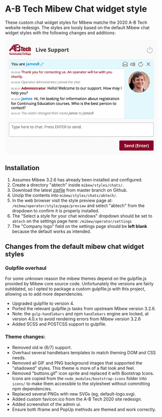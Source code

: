# A-B Tech Mibew Chat widget style

These custom chat widget styles for Mibew matche the 2020 A-B Tech website
redesign. The styles are loosly based on the default Mibew chat widget styles
with the following changes and additions:

![Chat widget screenshot render][screenshot]

## Installation

1. Assumes Mibew 3.2.6 has already been installed and configured.
2. Create a directory "abtech" inside `mibew/styles/chats/`.
3. Download the latest [zipfile] from master branch on Github.
4. Unzip the contents into `mibew/styles/chats/abtech/`.
5. In the web browser visit the style preview page at:
    `/mibew/operator/style/page/preview`  and select "abtech" from the
    dropdown to confirm it is properly installed.
6. The "Select a style for your chat windows" dropdown should be set to
    `abtech` on the settings page here: `/mibew/operator/settings`
7. The "Company logo" field on the settings page should be __left blank__
    because the default works as intended.

## Changes from the default mibew chat widget styles

### Gulpfile overhaul

For some unknown reason the mibew themes depend on the gulpfile.js provided
by Mibew core source code. Unfortunately the versions are fairly outddated,
so I opted to package a custom gulpfile.js with this project, allowing us
to add more dependencies.

* Upgraded gulpfile to version 4.
* Ported the relevant gulpfile.js tasks from upstream Mibew version 3.2.6.
* Note: the `gulp-handlebars` and npm `handlebars` engine are locked, at
   version 4.0.x to avoid rendering errors from Mibew version 3.2.6
* Added SCSS and POSTCSS support to gulpfile.

### Theme changes:

* Removed old ie (6/7) support.
* Overhaul several handlebars templates to match theming DOM and CSS needs.
* Removed all GIF and PNG background images that supported the "shadowed"
   styles. This theme is more of a flat look and feel.
* Removed "buttons.gif" icon sprite and replaced it with Bootstrap Icons. Icons
   are copied from the `node_modules/bootstrap-icons` folder into `icons/` to
   make them accessible to the stylesheet without committing npm dependencies.
* Replaced several PNGs with new SVGs (eg, default-logo.svg).
* Added custom favicon.ico from the A-B Tech 2020 site redesign.
* Added screenshot of the admin ui.
* Ensure both Iframe and PopUp methods are themed and work correctly.


[screenshot]: https://github.com/BluesparkLabs/abtech-mibew-chat/blob/master/screenshots/client_chat.png?raw=true
[zipfile]: https://github.com/BluesparkLabs/abtech-mibew-chat/archive/master.zip

